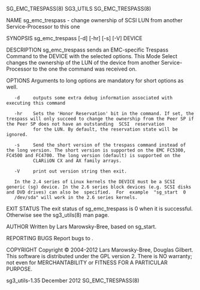 SG_EMC_TRESPASS(8)                                                                                SG3_UTILS                                                                                SG_EMC_TRESPASS(8)



NAME
       sg_emc_trespass - change ownership of SCSI LUN from another Service-Processor to this one

SYNOPSIS
       sg_emc_trespass [-d] [-hr] [-s] [-V] DEVICE

DESCRIPTION
       sg_emc_trespass  sends an EMC-specific Trespass Command to the DEVICE with the selected options. This Mode Select changes the ownership of the LUN of the device from another Service-Processor to the
       one the command was received on.

OPTIONS
       Arguments to long options are mandatory for short options as well.

       -d     outputs some extra debug information associated with executing this command

       -hr    Sets the 'Honor Reservation' bit in the command. If set, the trespass will only succeed to change the ownership from the Peer SP if the Peer SP does not have an outstanding  SCSI  reservation
              for the LUN. By default, the reservation state will be ignored.

       -s     Send the short version of the trespass command instead of the long version. The short version is supported on the EMC FC5300, FC4500 and FC4700. The long version (default) is supported on the
              CLARiiON CX and AX family arrays.

       -V     print out version string then exit.

       In the 2.4 series of Linux kernels the DEVICE must be a SCSI generic (sg) device. In the 2.6 series block devices (e.g. SCSI disks and DVD drives) can also be  specified.  For  example  "sg_start  0
       /dev/sda" will work in the 2.6 series kernels.

EXIT STATUS
       The exit status of sg_emc_trespass is 0 when it is successful. Otherwise see the sg3_utils(8) man page.

AUTHOR
       Written by Lars Marowsky-Bree, based on sg_start.

REPORTING BUGS
       Report bugs to <dgilbert at interlog dot com>.

COPYRIGHT
       Copyright © 2004-2012 Lars Marowsky-Bree, Douglas Gilbert.
       This software is distributed under the GPL version 2. There is NO warranty; not even for MERCHANTABILITY or FITNESS FOR A PARTICULAR PURPOSE.



sg3_utils-1.35                                                                                  December 2012                                                                              SG_EMC_TRESPASS(8)
